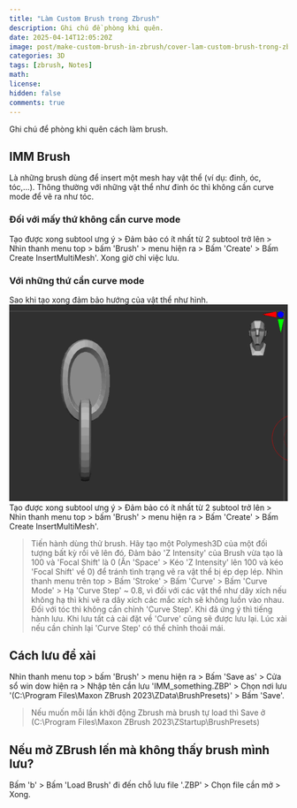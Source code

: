 ```yaml
---
title: "Làm Custom Brush trong Zbrush"
description: Ghi chú đề phòng khi quên.
date: 2025-04-14T12:05:20Z
image: post/make-custom-brush-in-zbrush/cover-lam-custom-brush-trong-zbrush.webp
categories: 3D
tags: [zbrush, Notes]
math: 
license: 
hidden: false
comments: true
---
```

Ghi chú để phòng khi quên cách làm brush.
## IMM Brush
Là những brush dùng để insert một mesh hay vật thể (ví dụ: đinh, óc, tóc,...). Thông thường với những vật thể như đinh óc thì không cần curve mode để vẽ ra như tóc.
### Đối với mấy thứ không cần curve mode
Tạo được xong subtool ưng ý > Đảm bảo có ít nhất từ 2 subtool trở lên > Nhìn thanh menu top > bấm 'Brush' > menu hiện ra > Bấm 'Create' > Bấm Create InsertMultiMesh'.
Xong giờ chỉ việc lưu.
### Với những thứ cần curve mode
Sao khi tạo xong đảm bảo hướng của vật thể như hình.
![Làm Custom Brush trong Zbrush](post/make-custom-brush-in-zbrush/lam-custom-brush-trong-zbrush-1.webp)
Tạo được xong subtool ưng ý > Đảm bảo có ít nhất từ 2 subtool trở lên > Nhìn thanh menu top > bấm 'Brush' > menu hiện ra > Bấm 'Create' > Bấm Create InsertMultiMesh'.
> Tiến hành dùng thử brush. Hãy tạo một Polymesh3D của một đối tượng bất kỳ rồi vẽ lên đó.
> Đảm bảo 'Z Intensity' của Brush vừa tạo là 100 và 'Focal Shift' là 0 (Ấn 'Space' > Kéo 'Z Intensity' lên 100 và kéo 'Focal Shift' về 0) để tránh tình trạng vẽ ra vật thể bị ép dẹp lép.
Nhìn thanh menu trên top > Bấm 'Stroke' > Bấm 'Curve' > Bấm 'Curve Mode' > Hạ 'Curve Step' ~ 0.8, vì đối với các vật thể như dây xích nếu không hạ thì khi vẽ ra dây xích các mắc xích sẽ không luồn vào nhau. Đối với tóc thì không cần chỉnh 'Curve Step'.
> Khi đã ứng ý thì tiếng hành lưu. Khi lưu tất cả cài đặt về 'Curve' cũng sẽ được lưu lại. Lúc xài nếu cần chỉnh lại 'Curve Step' có thể chỉnh thoải mái.
## Cách lưu để xài
Nhìn thanh menu top > bấm 'Brush' > menu hiện ra > Bấm 'Save as' > Cửa sổ win dow hiện ra > Nhập tên cần lưu 'IMM_something.ZBP' > Chọn nơi lưu '(C:\Program Files\Maxon ZBrush 2023\ZData\BrushPresets)' > Bấm 'Save'.
> Nếu muốn mỗi lần khởi động Zbrush mà brush tự load thì Save ở (C:\Program Files\Maxon ZBrush 2023\ZStartup\BrushPresets)
## Nếu mở ZBrush lến mà không thấy brush mình lưu?
Bấm 'b' > Bấm 'Load Brush' đi đến chỗ lưu file '.ZBP' > Chọn file cần mở > Xong.
